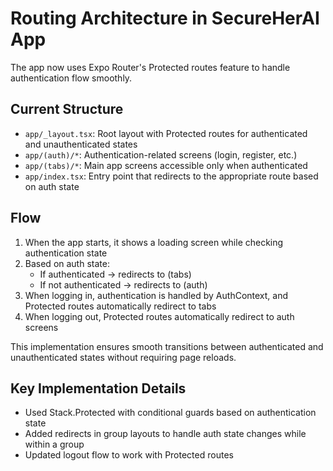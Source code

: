 # Routing Architecture in SecureHerAI App

The app now uses Expo Router's Protected routes feature to handle authentication flow smoothly.

## Current Structure

- `app/_layout.tsx`: Root layout with Protected routes for authenticated and unauthenticated states
- `app/(auth)/*`: Authentication-related screens (login, register, etc.)
- `app/(tabs)/*`: Main app screens accessible only when authenticated
- `app/index.tsx`: Entry point that redirects to the appropriate route based on auth state

## Flow

1. When the app starts, it shows a loading screen while checking authentication state
2. Based on auth state:
   - If authenticated → redirects to (tabs)
   - If not authenticated → redirects to (auth)
3. When logging in, authentication is handled by AuthContext, and Protected routes automatically redirect to tabs
4. When logging out, Protected routes automatically redirect to auth screens

This implementation ensures smooth transitions between authenticated and unauthenticated states without requiring page reloads.

## Key Implementation Details

- Used Stack.Protected with conditional guards based on authentication state
- Added redirects in group layouts to handle auth state changes while within a group
- Updated logout flow to work with Protected routes
